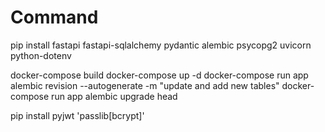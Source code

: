 # Command

pip install fastapi fastapi-sqlalchemy pydantic alembic psycopg2 uvicorn python-dotenv

docker-compose build
docker-compose up -d
docker-compose run app alembic revision --autogenerate -m "update and add new tables"
docker-compose run app alembic upgrade head

pip install pyjwt 'passlib[bcrypt]'
